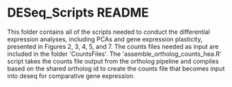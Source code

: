 # DESeq_Scripts README

This folder contains all of the scripts needed to conduct the differential expression analyses, including PCAs and gene expression plasticity, presented in Figures 2, 3, 4, 5, and 7. The counts files needed as input are included in the folder 'CountsFiles'. The 'assemble_ortholog_counts_hea.R' script takes the counts file output from the ortholog pipeline and compiles based on the shared ortholog id to create the counts file that becomes input into deseq for comparative gene expression.